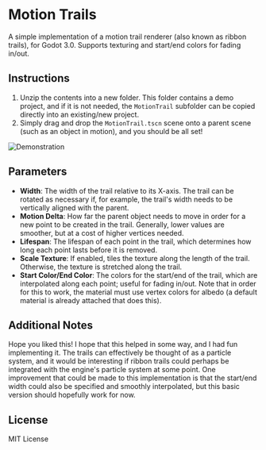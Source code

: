 # Motion Trails
A simple implementation of a motion trail renderer (also known as ribbon trails), for Godot 3.0. Supports texturing and start/end colors for fading in/out.

## Instructions
1. Unzip the contents into a new folder. This folder contains a demo project, and if it is not needed, the `MotionTrail` subfolder can be copied directly into an existing/new project.
2. Simply drag and drop the `MotionTrail.tscn` scene onto a parent scene (such as an object in motion), and you should be all set!

![Demonstration](https://raw.githubusercontent.com/dbp8890/motion-trails/master/trailrenderer.gif)

## Parameters
- **Width**: The width of the trail relative to its X-axis. The trail can be rotated as necessary if, for example, the trail's width needs to be vertically aligned with the parent.
- **Motion Delta**: How far the parent object needs to move in order for a new point to be created in the trail. Generally, lower values are smoother, but at a cost of higher vertices needed.
- **Lifespan**: The lifespan of each point in the trail, which determines how long each point lasts before it is removed.
- **Scale Texture**: If enabled, tiles the texture along the length of the trail. Otherwise, the texture is stretched along the trail.
- **Start Color/End Color**: The colors for the start/end of the trail, which are interpolated along each point; useful for fading in/out. Note that in order for this to work, the material must use vertex colors for albedo (a default material is already attached that does this).

## Additional Notes
Hope you liked this! I hope that this helped in some way, and I had fun implementing it. The trails can effectively be thought of as a particle system, and it would be interesting if ribbon trails could perhaps be integrated with the engine's particle system at some point. One improvement that could be made to this implementation is that the start/end width could also be specified and smoothly interpolated, but this basic version should hopefully work for now.

## License
MIT License
